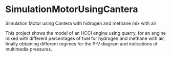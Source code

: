 # SimulationMotorUsingCantera
Simulation Motor using Cantera with hidrogen and methane mix with air

This project shows the model of an HCCI engine using quarry, for an engine mixed with different percentages of fuel for hydrogen and methane with air, 
finally obtaining different regimes for the P-V diagram and indications of multimedia pressures.
